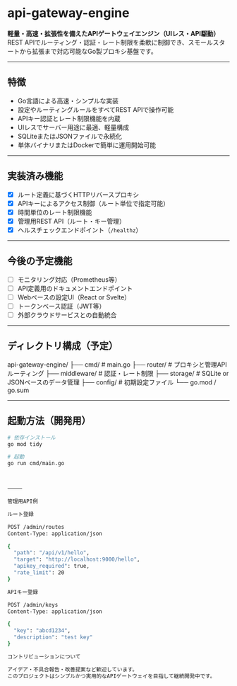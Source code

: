 # api-gateway-engine

**軽量・高速・拡張性を備えたAPIゲートウェイエンジン（UIレス・API駆動）**  
REST APIでルーティング・認証・レート制限を柔軟に制御でき、スモールスタートから拡張まで対応可能なGo製プロキシ基盤です。

---

## 特徴

- Go言語による高速・シンプルな実装
- 設定やルーティングルールをすべてREST APIで操作可能
- APIキー認証とレート制限機能を内蔵
- UIレスでサーバー用途に最適、軽量構成
- SQLiteまたはJSONファイルで永続化
- 単体バイナリまたはDockerで簡単に運用開始可能

---

## 実装済み機能

- [x] ルート定義に基づくHTTPリバースプロキシ
- [x] APIキーによるアクセス制御（ルート単位で指定可能）
- [x] 時間単位のレート制限機能
- [x] 管理用REST API（ルート・キー管理）
- [x] ヘルスチェックエンドポイント（`/healthz`）

---

## 今後の予定機能

- [ ] モニタリング対応（Prometheus等）
- [ ] API定義用のドキュメントエンドポイント
- [ ] Webベースの設定UI（React or Svelte）
- [ ] トークンベース認証（JWT等）
- [ ] 外部クラウドサービスとの自動統合

---

## ディレクトリ構成（予定）

api-gateway-engine/
├── cmd/               # main.go
├── router/            # プロキシと管理APIルーティング
├── middleware/        # 認証・レート制限
├── storage/           # SQLite or JSONベースのデータ管理
├── config/            # 初期設定ファイル
└── go.mod / go.sum

---

## 起動方法（開発用）

```bash
# 依存インストール
go mod tidy

# 起動
go run cmd/main.go



⸻

管理用API例

ルート登録

POST /admin/routes
Content-Type: application/json

{
  "path": "/api/v1/hello",
  "target": "http://localhost:9000/hello",
  "apikey_required": true,
  "rate_limit": 20
}

APIキー登録

POST /admin/keys
Content-Type: application/json

{
  "key": "abcd1234",
  "description": "test key"
}

コントリビューションについて

アイデア・不具合報告・改善提案など歓迎しています。
このプロジェクトはシンプルかつ実用的なAPIゲートウェイを目指して継続開発中です。
